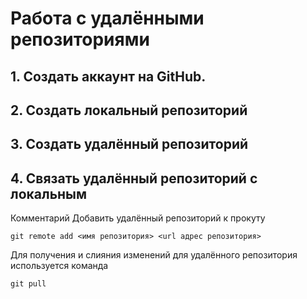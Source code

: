 # **Работа с удалёнными репозиториями**
## 1. Создать аккаунт на GitHub.
## 2. Создать локальный репозиторий
## 3. Создать удалённый репозиторий
## 4. Связать удалённый репозиторий с локальным

Комментарий
Добавить удалённый репозиторий к прокуту
```
git remote add <имя репозитория> <url адрес репозитория>
```
Для получения и слияния изменений для удалённого репозитория используется команда
```
git pull
```
